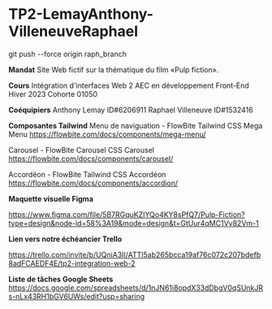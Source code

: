 # TP2-LemayAnthony-VilleneuveRaphael

git push --force origin raph_branch

**Mandat**
Site Web fictif sur la thématique du film «Pulp fiction».

**Cours**
Intégration d'interfaces Web 2
AEC en développement Front-End Hiver 2023
Cohorte 01050

**Coéquipiers**
Anthony Lemay ID#6206911
Raphael Villeneuve ID#1532416

**Composantes Tailwind**
Menu de naviguation - FlowBite Tailwind CSS Mega Menu
https://flowbite.com/docs/components/mega-menu/

Carousel - FlowBite Carousel CSS Carousel
https://flowbite.com/docs/components/carousel/

Accordéon - FlowBite Tailwind CSS Accordéon
https://flowbite.com/docs/components/accordion/

**Maquette visuelle Figma**

https://www.figma.com/file/5B7RGquKZIYQo4KY8sPfQ7/Pulp-Fiction?type=design&node-id=58%3A19&mode=design&t=GtUur4qMC1Vy82Vm-1

**Lien vers notre échéancier Trello**

https://trello.com/invite/b/UQniA3II/ATTI5ab265bcca19af76c072c207bdefb8adFCAEDF4E/tp2-integration-web-2

**Liste de tâches Google Sheets**
https://docs.google.com/spreadsheets/d/1nJN61i8opdX33dDbgV0qSUnkJRs-nLx43RH1bGV6UWs/edit?usp=sharing